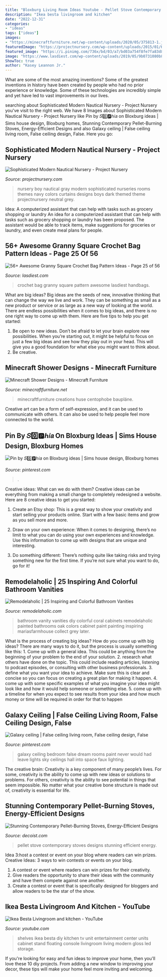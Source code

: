 ```yaml
---
title: "Bloxburg Living Room Ideas Youtube - Pellet Stove Contemporary Stoves Designs Stunning Efficient Energy"
description: "Ikea besta livingroom and kitchen"
date: "2022-12-31"
categories:
- "ideas"
tags: ["ideas"]
images:
- "https://minecraftfurniture.net/wp-content/uploads/2020/05/375813-1.jpg"
featuredImage: "https://projectnursery.com/wp-content/uploads/2015/01/Hampton-Newborn-0049.jpg"
featured_image: "https://i.pinimg.com/736x/bd/03/a7/bd03a754f8fe7fa83d86d0bdce8dd3e8--dream-bedroom-kids-bedroom.jpg"
image: "https://www.lasdiest.com/wp-content/uploads/2019/05/9b0731080b8689fc1f4b3ebe0a3d0e24-bag-crochet-crochet-handbags-e1557535134812.jpg"
ShowToc: true
author: "Kasey Leannon Jr."
---
```



What are some of the most amazing inventions?
Some of the greatest inventions in history have been created by people who had no prior experience or knowledge. Some of these technologies are incredibly simple and yet have led to vast improvements in our lives.

	

		
searching about Sophisticated Modern Nautical Nursery - Project Nursery you've visit to the right web. We have 8 Images about Sophisticated Modern Nautical Nursery - Project Nursery like Pin by 𝑆0️⃣🅿️ℎ𝑖𝑎 on Bloxburg ideas | Sims house design, Bloxburg homes, Stunning Contemporary Pellet-Burning Stoves, Energy-Efficient Designs and also Galaxy ceiling | False ceiling living room, False ceiling design, False. Here you go:
		
    
## Sophisticated Modern Nautical Nursery - Project Nursery

<img loading=lazy src="https://projectnursery.com/wp-content/uploads/2015/01/Hampton-Newborn-0049.jpg" onerror="this.onerror=null;this.src='https://tse1.mm.bing.net/th?id=OIP.-vAF0Sjatn69A8ZpFg3SOgHaLG&amp;pid=15.1';" alt="Sophisticated Modern Nautical Nursery - Project Nursery">

_Source: projectnursery.com_

>nursery boy nautical gray modern sophisticated nurseries rooms themes navy colors curtains designs boys dark themed theme projectnursery neutral grey. 

	

Idea: A computerized assistant that can help with tasks such as grocery shopping or laundry
An idea for a computerized assistant that can help with tasks such as grocery shopping or laundry has been proposed. The assistant would be able to track items, make suggestions for groceries or laundry, and even create meal plans for people.

    
## 56+ Awesome Granny Square Crochet Bag Pattern Ideas - Page 25 Of 56

<img loading=lazy src="https://www.lasdiest.com/wp-content/uploads/2019/05/9b0731080b8689fc1f4b3ebe0a3d0e24-bag-crochet-crochet-handbags-e1557535134812.jpg" onerror="this.onerror=null;this.src='https://tse3.mm.bing.net/th?id=OIP.mSU2q5Gcmrj8rXm_f_RZOwHaLw&amp;pid=15.1';" alt="56+ Awesome Granny Square Crochet Bag Pattern Ideas - Page 25 of 56">

_Source: lasdiest.com_

>crochet bag granny square pattern awesome lasdiest handbags. 

	

What are big ideas?
Big ideas are the seeds of new, innovative thinking that can change the way we live and work. They can be something as small as a new product or service or as large as a new way of looking at the world. There are endless possibilities when it comes to big ideas, and there is no one right way to come up with them. Here are five tips to help you get started: 
1. Be open to new ideas. Don’t be afraid to let your brain explore new possibilities. When you’re starting out, it might be helpful to focus on just a few big ideas and see how they play out in your head. This will give you a good foundation for what else you might want to think about. 
2. Be creative.

    
## Minecraft Shower Designs - Minecraft Furniture

<img loading=lazy src="https://minecraftfurniture.net/wp-content/uploads/2020/05/375813-1.jpg" onerror="this.onerror=null;this.src='https://tse4.mm.bing.net/th?id=OIP.HLOi1a-NnhnzeFFUGguIggHaEo&amp;pid=15.1';" alt="Minecraft Shower Designs - Minecraft Furniture">

_Source: minecraftfurniture.net_

>minecraftfurniture creations huse centophobe baupläne. 

	

Creative art can be a form of self-expression, and it can be used to communicate with others. It can also be used to help people feel more connected to the world.

    
## Pin By 𝑆0️⃣🅿️ℎ𝑖𝑎 On Bloxburg Ideas | Sims House Design, Bloxburg Homes

<img loading=lazy src="https://i.pinimg.com/736x/be/0a/89/be0a897b16bfa9d0787fc450c7e70414.jpg" onerror="this.onerror=null;this.src='https://tse2.mm.bing.net/th?id=OIP.Kbdjd7Ir9xIZrUUuKtyDmQHaHR&amp;pid=15.1';" alt="Pin by 𝑆0️⃣🅿️ℎ𝑖𝑎 on Bloxburg ideas | Sims house design, Bloxburg homes">

_Source: pinterest.com_

>. 

	

Creative ideas: What can we do with them?
Creative ideas can be everything from making a small change to completely redesigned a website. Here are 8 creative ideas to get you started:
1. Create an Etsy shop: This is a great way to show your creativity and start selling your products online. Start with a few basic items and grow as you sell more and more.

2. Draw on your own experience: When it comes to designing, there’s no limit to what you can do using your own experiences and knowledge. Use this information to come up with designs that are unique and interesting.

3. Do something different: There’s nothing quite like taking risks and trying something new for the first time. If you’re not sure what you want to do, go for it!

    
## Remodelaholic | 25 Inspiring And Colorful Bathroom Vanities

<img loading=lazy src="https://www.remodelaholic.com/wp-content/uploads/2015/08/102339026-vanity-crop.jpg.rendition.largest.jpg" onerror="this.onerror=null;this.src='https://tse3.mm.bing.net/th?id=OIP.SadsPTPlnI3ZdNxf1VlJxAHaJ3&amp;pid=15.1';" alt="Remodelaholic | 25 Inspiring and Colorful Bathroom Vanities">

_Source: remodelaholic.com_

>bathroom vanity vanities diy colorful coral cabinets remodelaholic painted bathrooms oak colors cabinet paint painting inspiring mariasfarmhouse collect grey later. 

	

What is the process of creating big ideas?
How do you come up with big ideas? There are many ways to do it, but the process is usually something like this: 1. Come up with a general idea. This could be anything from the beginning of your problem to the end of your solution. 2. research what others have done on the topic. This could include reading articles, listening to podcast episodes, or consulting with other business professionals. 3. define what you want your idea to achieve. Make sure this is clear and concise so you can focus on creating a great plan for making it happen. 4. come up with some specific examples of what you imagine your idea might look like and how it would help someone or something else. 5. come up with a timeline for when you expect to see results from your idea and how much money or time will be required in order for that to happen 
    
## Galaxy Ceiling | False Ceiling Living Room, False Ceiling Design, False

<img loading=lazy src="https://i.pinimg.com/736x/bd/03/a7/bd03a754f8fe7fa83d86d0bdce8dd3e8--dream-bedroom-kids-bedroom.jpg" onerror="this.onerror=null;this.src='https://tse4.mm.bing.net/th?id=OIP.saiWGmMxYH8OkxRpttjiLwHaEW&amp;pid=15.1';" alt="Galaxy ceiling | False ceiling living room, False ceiling design, False">

_Source: pinterest.com_

>galaxy ceiling bedroom false dream rooms paint never would had leave lights sky ceilings hall into space faux lighting. 

	

The creative brain:
Creativity is a key component of many people’s lives. For some, creativity is the ability to come up with new ideas or solutions to problems. For others, creativity is the ability to see potential in things that seem impossible. No matter what your creative bone structure is made out of, creativity is essential for life.

    
## Stunning Contemporary Pellet-Burning Stoves, Energy-Efficient Designs

<img loading=lazy src="https://cdn.decoist.com/wp-content/uploads/2014/07/Stunning-stove-to-serve-all-your-hetaing-needs.jpg" onerror="this.onerror=null;this.src='https://tse1.mm.bing.net/th?id=OIP.Bu0N8WC_vdhbRC6p5jcDNwHaJ4&amp;pid=15.1';" alt="Stunning Contemporary Pellet-Burning Stoves, Energy-Efficient Designs">

_Source: decoist.com_

>pellet stove contemporary stoves designs stunning efficient energy. 

	

Idea 3:host a contest or event on your blog where readers can win prizes.
Creative Ideas: 3 ways to win contests or events on your blog.
1. A contest or event where readers can win prizes for their creativity.
2. Give readers the opportunity to share their ideas with the community and have them compete against one another.
3. Create a contest or event that is specifically designed for bloggers and allow readers to be the star of the show.

    
## Ikea Besta Livingroom And Kitchen - YouTube

<img loading=lazy src="https://i.ytimg.com/vi/jWqujNxXyQs/maxresdefault.jpg" onerror="this.onerror=null;this.src='https://tse1.mm.bing.net/th?id=OIP.Us3SPUKdmBvGegjN5oOT_gHaEK&amp;pid=15.1';" alt="Ikea Besta Livingroom and kitchen - YouTube">

_Source: youtube.com_

>shelves ikea besta diy kitchen tv unit entertainment center units cabinet stand floating console livingroom living modern gloss led storage. 

	

If you're looking for easy and fun ideas to improve your home, then you'll love these 10 diy projects. From adding a new window to improving your decor, these tips will make your home feel more inviting and welcoming.

